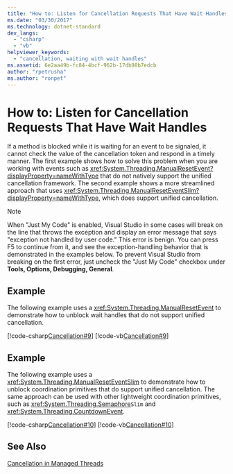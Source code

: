 ```yaml
---
title: "How to: Listen for Cancellation Requests That Have Wait Handles"
ms.date: "03/30/2017"
ms.technology: dotnet-standard
dev_langs: 
  - "csharp"
  - "vb"
helpviewer_keywords: 
  - "cancellation, waiting with wait handles"
ms.assetid: 6e2aa49b-fc84-4bcf-962b-17db98b7edcb
author: "rpetrusha"
ms.author: "ronpet"
---
```

# How to: Listen for Cancellation Requests That Have Wait Handles
If a method is blocked while it is waiting for an event to be signaled, it cannot check the value of the cancellation token and respond in a timely manner. The first example shows how to solve this problem when you are working with events such as <xref:System.Threading.ManualResetEvent?displayProperty=nameWithType> that do not natively support the unified cancellation framework. The second example shows a more streamlined approach that uses <xref:System.Threading.ManualResetEventSlim?displayProperty=nameWithType>, which does support unified cancellation.  
  
> [!NOTE]
>  When "Just My Code" is enabled, Visual Studio in some cases will break on the line that throws the exception and display an error message that says "exception not handled by user code." This error is benign. You can press F5 to continue from it, and see the exception-handling behavior that is demonstrated in the examples below. To prevent Visual Studio from breaking on the first error, just uncheck the "Just My Code" checkbox under **Tools, Options, Debugging, General**.  
  
## Example  
 The following example uses a <xref:System.Threading.ManualResetEvent> to demonstrate how to unblock wait handles that do not support unified cancellation.  
  
 [!code-csharp[Cancellation#9](../../../samples/snippets/csharp/VS_Snippets_Misc/cancellation/cs/cancellationex9.cs#9)]
 [!code-vb[Cancellation#9](../../../samples/snippets/visualbasic/VS_Snippets_Misc/cancellation/vb/cancellationex9.vb#9)]  
  
## Example  
 The following example uses a <xref:System.Threading.ManualResetEventSlim> to demonstrate how to unblock coordination primitives that do support unified cancellation. The same approach can be used with other lightweight coordination primitives, such as <xref:System.Threading.Semaphore>`Slim` and <xref:System.Threading.CountdownEvent>.  
  
 [!code-csharp[Cancellation#10](../../../samples/snippets/csharp/VS_Snippets_Misc/cancellation/cs/cancellationex10.cs#10)]
 [!code-vb[Cancellation#10](../../../samples/snippets/visualbasic/VS_Snippets_Misc/cancellation/vb/cancellationex10.vb#10)]  
  
## See Also  
 [Cancellation in Managed Threads](../../../docs/standard/threading/cancellation-in-managed-threads.md)
